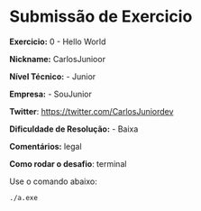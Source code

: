 # Submissão de Exercicio

**Exercicio:** 0 - Hello World

**Nickname:** CarlosJunioor

**Nível Técnico:** - Junior

**Empresa:** - SouJunior

**Twitter**: https://twitter.com/CarlosJuniordev

**Dificuldade de Resolução:** - Baixa

**Comentários:** legal

**Como rodar o desafio**: terminal

Use o comando abaixo: 
```bash
./a.exe
```